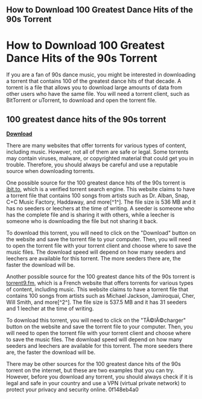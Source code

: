 ## How to Download 100 Greatest Dance Hits of the 90s Torrent

  
# How to Download 100 Greatest Dance Hits of the 90s Torrent
 
If you are a fan of 90s dance music, you might be interested in downloading a torrent that contains 100 of the greatest dance hits of that decade. A torrent is a file that allows you to download large amounts of data from other users who have the same file. You will need a torrent client, such as BitTorrent or uTorrent, to download and open the torrent file.
 
## 100 greatest dance hits of the 90s torrent


[**Download**](https://www.google.com/url?q=https%3A%2F%2Fcinurl.com%2F2tKvOF&sa=D&sntz=1&usg=AOvVaw3LimJriv3_3dv-SWvTJO-Z)

 
There are many websites that offer torrents for various types of content, including music. However, not all of them are safe or legal. Some torrents may contain viruses, malware, or copyrighted material that could get you in trouble. Therefore, you should always be careful and use a reputable source when downloading torrents.
 
One possible source for the 100 greatest dance hits of the 90s torrent is [ibit.to](https://ibit.to/torrent/100-Greatest-Dance-Hits-Of-The-90s-2010--NFJ7yWr/), which is a verified torrent search engine. This website claims to have a torrent file that contains 100 songs from artists such as Dr. Alban, Snap, C+C Music Factory, Haddaway, and more[^1^]. The file size is 536 MB and it has no seeders or leechers at the time of writing. A seeder is someone who has the complete file and is sharing it with others, while a leecher is someone who is downloading the file but not sharing it back.
 
To download this torrent, you will need to click on the "Download" button on the website and save the torrent file to your computer. Then, you will need to open the torrent file with your torrent client and choose where to save the music files. The download speed will depend on how many seeders and leechers are available for this torrent. The more seeders there are, the faster the download will be.
 
Another possible source for the 100 greatest dance hits of the 90s torrent is [torrent9.fm](https://www.torrent9.fm/torrent/15197/100-greatest-dance-hits-of-the-90s-2010), which is a French website that offers torrents for various types of content, including music. This website claims to have a torrent file that contains 100 songs from artists such as Michael Jackson, Jamiroquai, Cher, Will Smith, and more[^2^]. The file size is 537.5 MB and it has 31 seeders and 1 leecher at the time of writing.
 
To download this torrent, you will need to click on the "TÃ©lÃ©charger" button on the website and save the torrent file to your computer. Then, you will need to open the torrent file with your torrent client and choose where to save the music files. The download speed will depend on how many seeders and leechers are available for this torrent. The more seeders there are, the faster the download will be.
 
There may be other sources for the 100 greatest dance hits of the 90s torrent on the internet, but these are two examples that you can try. However, before you download any torrent, you should always check if it is legal and safe in your country and use a VPN (virtual private network) to protect your privacy and security online.
 0f148eb4a0

